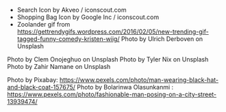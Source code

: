 - Search Icon by Akveo / iconscout.com
- Shopping Bag Icon by Google Inc / iconscout.com
- Zoolander gif from https://gettrendygifs.wordpress.com/2016/02/05/new-trending-gif-tagged-funny-comedy-kristen-wiig/
  Photo by Ulrich Derboven on Unsplash

Photo by Clem Onojeghuo on Unsplash
Photo by Tyler Nix on Unsplash
Photo by Zahir Namane on Unsplash

Photo by Pixabay: https://www.pexels.com/photo/man-wearing-black-hat-and-black-coat-157675/
Photo by Bolarinwa Olasunkanmi : https://www.pexels.com/photo/fashionable-man-posing-on-a-city-street-13939474/
